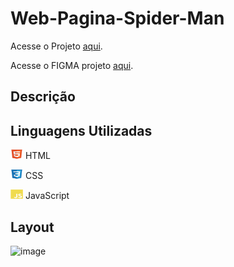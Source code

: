 # Web-Pagina-Spider-Man
 
<p>Acesse o Projeto <a href="https://limadev-max.github.io/Web-Pagina-Spider-Man/">aqui</a>.</p>
<p>Acesse o FIGMA projeto <a href="https://www.figma.com/file/GjvdE0uob68X6pEHqw2pY8/Multiverse-Spider-Man?node-id=1%3A17">aqui</a>.</p>

## Descrição





## Linguagens Utilizadas
  <p><img alt="HTML" height="15" width="20" src="https://raw.githubusercontent.com/devicons/devicon/master/icons/html5/html5-original.svg">  HTML</p>
  <p><img alt="CSS" height="15" width="20" src="https://raw.githubusercontent.com/devicons/devicon/master/icons/css3/css3-original.svg"> CSS</p>
  <p><img alt="Js" height="15" width="20" src="https://raw.githubusercontent.com/devicons/devicon/master/icons/javascript/javascript-plain.svg"> JavaScript<p/>



## Layout 
![image](https://user-images.githubusercontent.com/14182590/168391472-0c3ff66f-9cb1-4679-9532-4c9bc2194f5c.png)
